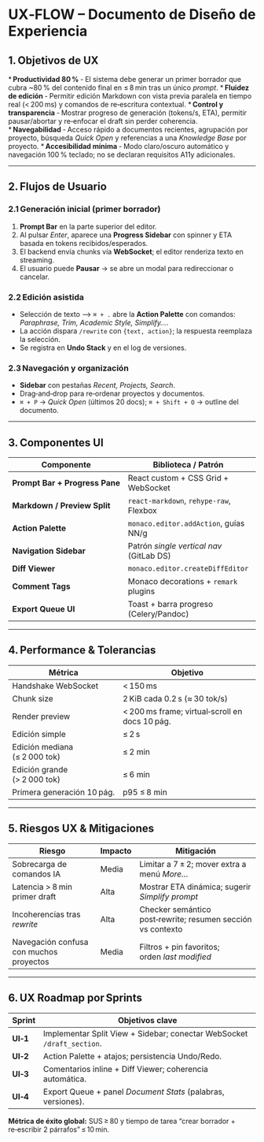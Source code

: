 # UX‑FLOW – Documento de Diseño de Experiencia

## 1. Objetivos de UX

\* **Productividad 80 %** ‑ El sistema debe generar un primer borrador que cubra \~80 % del contenido final en ≤ 8 min tras un único *prompt*.
\* **Fluidez de edición** ‑ Permitir edición Markdown con vista previa paralela en tiempo real (< 200 ms) y comandos de re‑escritura contextual.
\* **Control y transparencia** ‑ Mostrar progreso de generación (tokens/s, ETA), permitir pausar/abortar y re‑enfocar el draft sin perder coherencia.
\* **Navegabilidad** ‑ Acceso rápido a documentos recientes, agrupación por proyecto, búsqueda *Quick Open* y referencias a una *Knowledge Base* por proyecto.
\* **Accesibilidad mínima** ‑ Modo claro/oscuro automático y navegación 100 % teclado; no se declaran requisitos A11y adicionales.

---

## 2. Flujos de Usuario

### 2.1 Generación inicial (primer borrador)

1. **Prompt Bar** en la parte superior del editor.
2. Al pulsar *Enter*, aparece una **Progress Sidebar** con spinner y ETA basada en tokens recibidos/esperados.
3. El backend envía chunks vía **WebSocket**; el editor renderiza texto en streaming.
4. El usuario puede **Pausar** → se abre un modal para redireccionar o cancelar.

### 2.2 Edición asistida

* Selección de texto ⟶ `⌘ + .` abre la **Action Palette** con comandos: *Paraphrase, Trim, Academic Style, Simplify…*.
* La acción dispara `/rewrite` con `{text, action}`; la respuesta reemplaza la selección.
* Se registra en **Undo Stack** y en el log de versiones.

### 2.3 Navegación y organización

* **Sidebar** con pestañas *Recent, Projects, Search*.
* Drag‑and‑drop para re‑ordenar proyectos y documentos.
* `⌘ + P` → *Quick Open* (últimos 20 docs); `⌘ + Shift + O` → outline del documento.

---

## 3. Componentes UI

| Componente                     | Biblioteca / Patrón                      | Complejidad |
| ------------------------------ | ---------------------------------------- | ----------- |
| **Prompt Bar + Progress Pane** | React custom + CSS Grid + WebSocket      | Media       |
| **Markdown / Preview Split**   | `react‑markdown`, `rehype-raw`, Flexbox  | Baja        |
| **Action Palette**             | `monaco.editor.addAction`, guías NN/g    | Baja        |
| **Navigation Sidebar**         | Patrón *single vertical nav* (GitLab DS) | Media       |
| **Diff Viewer**                | `monaco.editor.createDiffEditor`         | Media       |
| **Comment Tags**               | Monaco decorations + `remark` plugins    | Alta        |
| **Export Queue UI**            | Toast + barra progreso (Celery/Pandoc)   | Baja        |

---

## 4. Performance & Tolerancias

| Métrica                       | Objetivo                                       |
| ----------------------------- | ---------------------------------------------- |
| Handshake WebSocket           | < 150 ms                                       |
| Chunk size                    | 2 KiB cada 0.2 s (≈ 30 tok/s)                  |
| Render preview                | < 200 ms frame; virtual‑scroll en docs 10 pág. |
| Edición simple                | ≤ 2 s                                          |
| Edición mediana (≤ 2 000 tok) | ≤ 2 min                                        |
| Edición grande (> 2 000 tok)  | ≤ 6 min                                        |
| Primera generación 10 pág.    | p95 ≤ 8 min                                    |

---

## 5. Riesgos UX & Mitigaciones

| Riesgo                                  | Impacto | Mitigación                                                  |
| --------------------------------------- | ------- | ----------------------------------------------------------- |
| Sobrecarga de comandos IA               | Media   | Limitar a 7 ± 2; mover extra a menú *More…*                 |
| Latencia > 8 min primer draft           | Alta    | Mostrar ETA dinámica; sugerir *Simplify prompt*             |
| Incoherencias tras *rewrite*            | Alta    | Checker semántico post‑rewrite; resumen sección vs contexto |
| Navegación confusa con muchos proyectos | Media   | Filtros + pin favoritos; orden *last modified*              |

---

## 6. UX Roadmap por Sprints

| Sprint   | Objetivos clave                                                        |
| -------- | ---------------------------------------------------------------------- |
| **UI‑1** | Implementar Split View + Sidebar; conectar WebSocket `/draft_section`. |
| **UI‑2** | Action Palette + atajos; persistencia Undo/Redo.                       |
| **UI‑3** | Comentarios inline + Diff Viewer; coherencia automática.               |
| **UI‑4** | Export Queue + panel *Document Stats* (palabras, versiones).           |

**Métrica de éxito global:** SUS ≥ 80 y tiempo de tarea “crear borrador + re‑escribir 2 párrafos” ≤ 10 min.
